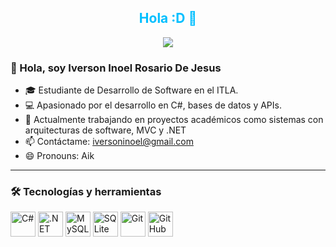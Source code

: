 <h2 align="center" style="color: #00BFFF;">Hola :D 👋</h2>

<p align="center">
  <a href="https://github.com/DenverCoder1/readme-typing-svg">
    <img src="https://readme-typing-svg.herokuapp.com?font=Time+New+Roman&color=%2300FF00&size=25&center=true&vCenter=true&width=600&height=100&lines=Software+Development+Student;Professional+Programmer;Backend+Developer">
  </a>
</p>

### 👋 Hola, soy Iverson Inoel Rosario De Jesus

- 🎓 Estudiante de Desarrollo de Software en el ITLA.
- 💻 Apasionado por el desarrollo en C#, bases de datos y APIs.
- 🚀 Actualmente trabajando en proyectos académicos como sistemas con arquitecturas de software, MVC y .NET
- 📫 Contáctame: iversoninoel@gmail.com
- 😄 Pronouns: Aik

---

### 🛠 Tecnologías y herramientas

<p align="left">
  <img src="https://cdn.jsdelivr.net/gh/devicons/devicon/icons/csharp/csharp-original.svg" width="40" height="40" alt="C#" />
  <img src="https://cdn.jsdelivr.net/gh/devicons/devicon/icons/dot-net/dot-net-original.svg" width="40" height="40" alt=".NET" />
  <img src="https://cdn.jsdelivr.net/gh/devicons/devicon/icons/mysql/mysql-original.svg" width="40" height="40" alt="MySQL" />
  <img src="https://cdn.jsdelivr.net/gh/devicons/devicon/icons/sqlite/sqlite-original.svg" width="40" height="40" alt="SQLite" />
  <img src="https://cdn.jsdelivr.net/gh/devicons/devicon/icons/git/git-original.svg" width="40" height="40" alt="Git" />
  <img src="https://cdn.jsdelivr.net/gh/devicons/devicon/icons/github/github-original.svg" width="40" height="40" alt="GitHub" />
</p>
